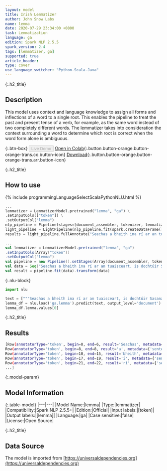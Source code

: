 ```yaml
---
layout: model
title: Irish Lemmatizer
author: John Snow Labs
name: lemma
date: 2020-07-29 23:34:00 +0800
task: Lemmatization
language: ga
edition: Spark NLP 2.5.5
spark_version: 2.4
tags: [lemmatizer, ga]
supported: true
article_header:
type: cover
use_language_switcher: "Python-Scala-Java"
---
```


{:.h2_title}
## Description
This model uses context and language knowledge to assign all forms and inflections of a word to a single root. This enables the pipeline to treat the past and present tense of a verb, for example, as the same word instead of two completely different words. The lemmatizer takes into consideration the context surrounding a word to determine which root is correct when the word form alone is ambiguous.

{:.btn-box}
<button class="button button-orange" disabled>Live Demo</button>
[Open in Colab](https://colab.research.google.com/github/JohnSnowLabs/spark-nlp-workshop/blob/b2eb08610dd49d5b15077cc499a94b4ec1e8b861/jupyter/annotation/english/model-downloader/Create%20custom%20pipeline%20-%20NerDL.ipynb#scrollTo=bbzEH9u7tdxR){:.button.button-orange.button-orange-trans.co.button-icon}
[Download](https://s3.amazonaws.com/auxdata.johnsnowlabs.com/public/models/lemma_ga_2.5.5_2.4_1596054397576.zip){:.button.button-orange.button-orange-trans.arr.button-icon}

{:.h2_title}
## How to use

<div class="tabs-box" markdown="1">

{% include programmingLanguageSelectScalaPythonNLU.html %}

```python
...
lemmatizer = LemmatizerModel.pretrained("lemma", "ga") \
.setInputCols(["token"]) \
.setOutputCol("lemma")
nlp_pipeline = Pipeline(stages=[document_assembler, tokenizer, lemmatizer])
light_pipeline = LightPipeline(nlp_pipeline.fit(spark.createDataFrame([['']]).toDF("text")))
results = light_pipeline.fullAnnotate("Seachas a bheith ina rí ar an tuaisceart, is dochtúir Sasanach é John Snow agus ceannaire i bhforbairt ainéistéise agus sláinteachas míochaine.")
```

```scala
...
val lemmatizer = LemmatizerModel.pretrained("lemma", "ga")
.setInputCols(Array("token"))
.setOutputCol("lemma")
val pipeline = new Pipeline().setStages(Array(document_assembler, tokenizer, lemmatizer))
val data = Seq("Seachas a bheith ina rí ar an tuaisceart, is dochtúir Sasanach é John Snow agus ceannaire i bhforbairt ainéistéise agus sláinteachas míochaine.").toDF("text")
val result = pipeline.fit(data).transform(data)
```

{:.nlu-block}
```python
import nlu

text = ["""Seachas a bheith ina rí ar an tuaisceart, is dochtúir Sasanach é John Snow agus ceannaire i bhforbairt ainéistéise agus sláinteachas míochaine."""]
lemma_df = nlu.load('ga.lemma').predict(text, output_level='document')
lemma_df.lemma.values[0]
```

</div>

{:.h2_title}
## Results

```bash
[Row(annotatorType='token', begin=0, end=6, result='Seachas', metadata={'sentence': '0'}, embeddings=[]),
Row(annotatorType='token', begin=8, end=8, result='a', metadata={'sentence': '0'}, embeddings=[]),
Row(annotatorType='token', begin=10, end=15, result='bheith', metadata={'sentence': '0'}, embeddings=[]),
Row(annotatorType='token', begin=17, end=19, result='i', metadata={'sentence': '0'}, embeddings=[]),
Row(annotatorType='token', begin=21, end=22, result='rí', metadata={'sentence': '0'}, embeddings=[]),
...]
```

{:.model-param}
## Model Information

{:.table-model}
|---|---|
|Model Name:|lemma|
|Type:|lemmatizer|
|Compatibility:|Spark NLP 2.5.5+|
|Edition:|Official|
|Input labels:|[token]|
|Output labels:|[lemma]|
|Language:|ga|
|Case sensitive:|false|
|License:|Open Source|

{:.h2_title}
## Data Source
The model is imported from [https://universaldependencies.org](https://universaldependencies.org)